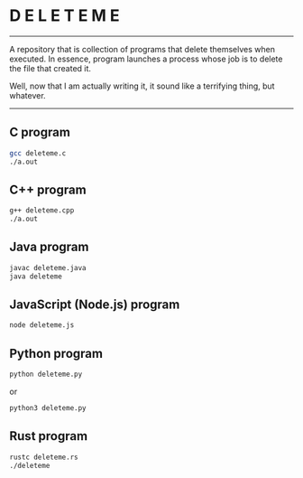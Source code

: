 # D E L E T E   M E
---
A repository that is collection of programs that delete themselves when executed. 
In essence, program launches a process whose job is to delete the file that created it.

Well, now that I am actually writing it, it sound like a terrifying thing, but whatever.

---

## C program
```bash
gcc deleteme.c
./a.out
```

## C++ program
```bash
g++ deleteme.cpp
./a.out
```

## Java program
```bash
javac deleteme.java
java deleteme
```

## JavaScript (Node.js) program
```bash
node deleteme.js
```

## Python program
```bash
python deleteme.py
```
or
```bash
python3 deleteme.py
```

## Rust program
```bash
rustc deleteme.rs
./deleteme
```
